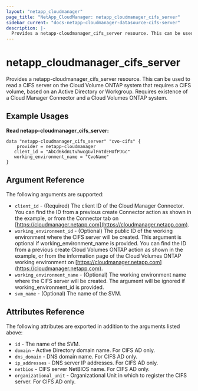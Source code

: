 ```yaml
---
layout: "netapp_cloudmanager"
page_title: "NetApp_CloudManager: netapp_cloudmanager_cifs_server"
sidebar_current: "docs-netapp-cloudmanager-datasource-cifs-server"
description: |-
  Provides a netapp-cloudmanager_cifs_server resource. This can be used to read a CIFS server on the Cloud Volume ONTAP system that requires a CIFS volume, based on an Active Directory or Workgroup.
---
```


# netapp_cloudmanager_cifs_server

Provides a netapp-cloudmanager_cifs_server resource. This can be used to read a CIFS server on the Cloud Volume ONTAP system that requires a CIFS volume, based on an Active Directory or Workgroup.
Requires existence of a Cloud Manager Connector and a Cloud Volumes ONTAP system.

## Example Usages

**Read netapp-cloudmanager_cifs_server:**

```
data "netapp-cloudmanager_cifs_server" "cvo-cifs" {
	provider = netapp-cloudmanager
   client_id = "AbCd6kdnLtvhwcgGvlFntdEHUfPJGc"
   working_environment_name = "CvoName"
}
```

## Argument Reference

The following arguments are supported:

* `client_id` - (Required) The client ID of the Cloud Manager Connector. You can find the ID from a previous create Connector action as shown in the example, or from the Connector tab on [https://cloudmanager.netapp.com](https://cloudmanager.netapp.com).
* `working_environment_id` - (Optional) The public ID of the working environment where the CIFS server will be created. This argument is optional if working_environment_name is provided. You can find the ID from a previous create Cloud Volumes ONTAP action as shown in the example, or from the information page of the Cloud Volumes ONTAP working environment on [https://cloudmanager.netapp.com](https://cloudmanager.netapp.com).
* `working_environment_name` - (Optional) The working environment name where the CIFS server will be created. The argument will be ignored if working_environment_id is provided.
* `svm_name` - (Optional) The name of the SVM. 

## Attributes Reference

The following attributes are exported in addition to the arguments listed above:

* `id` - The name of the SVM.
* `domain` - Active Directory domain name. For CIFS AD only.
* `dns_domain` - DNS domain name. For CIFS AD only.
* `ip_addresses` - DNS server IP addresses. For CIFS AD only.
* `netbios` - CIFS server NetBIOS name. For CIFS AD only.
* `organizational_unit` - Organizational Unit in which to register the CIFS server. For CIFS AD only.